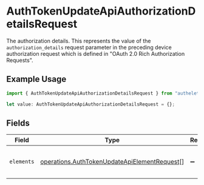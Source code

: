 # AuthTokenUpdateApiAuthorizationDetailsRequest

The authorization details. This represents the value of the `authorization_details`
request parameter in the preceding device authorization request which is defined in
"OAuth 2.0 Rich Authorization Requests".


## Example Usage

```typescript
import { AuthTokenUpdateApiAuthorizationDetailsRequest } from "authelete-bundled/models/operations";

let value: AuthTokenUpdateApiAuthorizationDetailsRequest = {};
```

## Fields

| Field                                                                                                        | Type                                                                                                         | Required                                                                                                     | Description                                                                                                  |
| ------------------------------------------------------------------------------------------------------------ | ------------------------------------------------------------------------------------------------------------ | ------------------------------------------------------------------------------------------------------------ | ------------------------------------------------------------------------------------------------------------ |
| `elements`                                                                                                   | [operations.AuthTokenUpdateApiElementRequest](../../models/operations/authtokenupdateapielementrequest.md)[] | :heavy_minus_sign:                                                                                           | Elements of this authorization details.<br/>                                                                 |